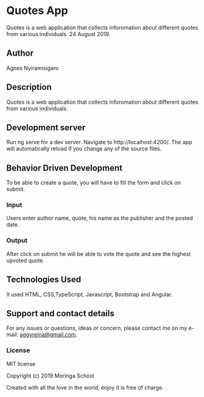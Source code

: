 # Quotes App

Quotes is a web application that collects inforomation about different quotes from various individuals. 24 August 2019.

## Author

Agnes Nyiramisigaro

## Description

Quotes is a web application that collects inforomation about different quotes from various individuals.

## Development server

Run ng serve for a dev server. Navigate to http://localhost:4200/. The app will automatically reload if you change any of the source files.

## Behavior Driven Development

To be able to create a quote, you will have to fill the form and click on submit.

### Input

Users enter author name, quote, his name as the publisher and the posted date.

### Output

After click on submit he will be able to vote the quote and see the highest upvoted quote.

## Technologies Used

It used HTML, CSS,TypeScript, Javascript, Bootstrap and Angular.

## Support and contact details

For any issues or questions, ideas or concern, please contact me on my e-mail: aggyreina@gmail.com.

### License

MIT license

Copyright (c) 2019 Moringa School

Created with all the love in the world, enjoy it is free of charge.
